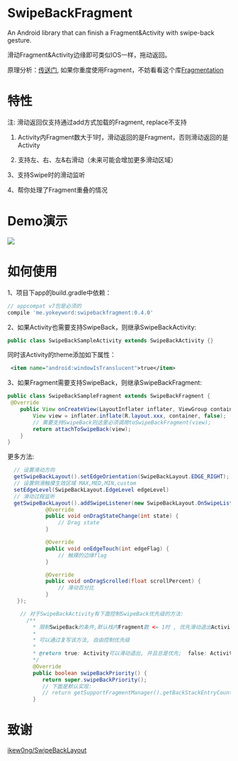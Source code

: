 # SwipeBackFragment
An Android library that can finish a Fragment&amp;Activity with swipe-back gesture.

滑动Fragment&Activity边缘即可类似IOS一样，拖动返回。

原理分析：[传送门](http://www.jianshu.com/p/626229ca4dc2),  如果你重度使用Fragment，不妨看看这个库[Fragmentation](https://github.com/YoKeyword/Fragmentation)

# 特性
注: 滑动返回仅支持通过add方式加载的Fragment, replace不支持

1. Activity内Fragment数大于1时，滑动返回的是Fragment，否则滑动返回的是Activity

2. 支持左、右、左&右滑动（未来可能会增加更多滑动区域）

3、支持Swipe时的滑动监听

4、帮你处理了Fragment重叠的情况

# Demo演示
<img src="gif/swipe.gif"/>

# 如何使用
1、项目下app的build.gradle中依赖：
````gradle
// appcompat v7包是必须的
compile 'me.yokeyword:swipebackfragment:0.4.0'
````
2、如果Activity也需要支持SwipeBack，则继承SwipeBackActivity:
````java
public class SwipeBackSampleActivity extends SwipeBackActivity {}
````
同时该Activity的theme添加如下属性：
````xml
 <item name="android:windowIsTranslucent">true</item>
````

3、如果Fragment需要支持SwipeBack，则继承SwipeBackFragment:
````java
public class SwipeBackSampleFragment extends SwipeBackFragment {
 @Override
    public View onCreateView(LayoutInflater inflater, ViewGroup container, Bundle savedInstanceState) {
        View view = inflater.inflate(R.layout.xxx, container, false);
        // 需要支持SwipeBack则这里必须调用toSwipeBackFragment(view);
        return attachToSwipeBack(view);
    }
}
````

更多方法:
````java
  // 设置滑动方向
  getSwipeBackLayout().setEdgeOrientation(SwipeBackLayout.EDGE_RIGHT); // EDGE_LEFT(默认),EDGE_ALL
  // 设置侧滑触摸生效区域 MAX,MED,MIN,custom
  setEdgeLevel(SwipeBackLayout.EdgeLevel edgeLevel)
  // 滑动过程监听
  getSwipeBackLayout().addSwipeListener(new SwipeBackLayout.OnSwipeListener() {
            @Override
            public void onDragStateChange(int state) {
                // Drag state
            }

            @Override
            public void onEdgeTouch(int edgeFlag) {
                // 触摸的边缘flag
            }

            @Override
            public void onDragScrolled(float scrollPercent) {
                // 滑动百分比
            }
   });

    // 对于SwipeBackActivity有下面控制SwipeBack优先级的方法:
      /**
        * 限制SwipeBack的条件,默认栈内Fragment数 <= 1时 , 优先滑动退出Activity , 而不是Fragment
        *
        * 可以通过复写该方法, 自由控制优先级
        *
        * @return true: Activity可以滑动退出, 并且总是优先;  false: Activity不允许滑动退出
        */
        @Override
        public boolean swipeBackPriority() {
           return super.swipeBackPriority();
           // 下面是默认实现:
           // return getSupportFragmentManager().getBackStackEntryCount() <= 1;
        }
````

# 致谢
[ikew0ng/SwipeBackLayout](https://github.com/ikew0ng/SwipeBackLayout)

